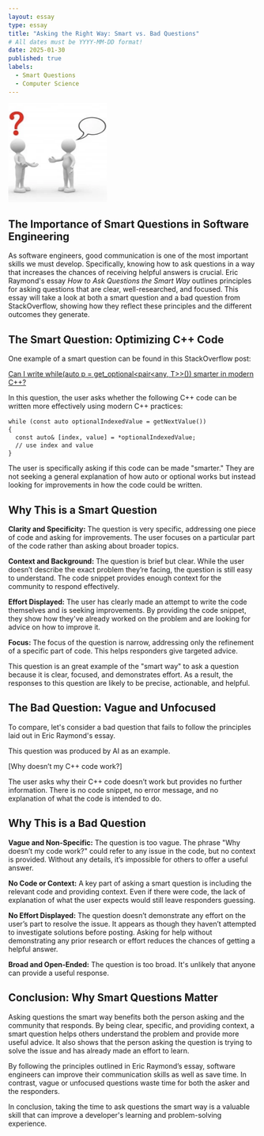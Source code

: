 ```yaml
---
layout: essay
type: essay
title: "Asking the Right Way: Smart vs. Bad Questions"
# All dates must be YYYY-MM-DD format!
date: 2025-01-30
published: true
labels:
  - Smart Questions
  - Computer Science
---
```

<img width="200px" 
     class="rounded float-start pe-4" 
     src="../img/askingquestion.png" >

## The Importance of Smart Questions in Software Engineering
As software engineers, good communication is one of the most important skills we must develop. Specifically, knowing how to ask questions in a way that increases the chances of receiving helpful answers is crucial. Eric Raymond's essay _How to Ask Questions the Smart Way_ outlines principles for asking questions that are clear, well-researched, and focused. This essay will take a look at both a smart question and a bad question from StackOverflow, showing how they reflect these principles and the different outcomes they generate.

## The Smart Question: Optimizing C++ Code
One example of a smart question can be found in this StackOverflow post: 

[Can I write while(auto p = get_optional<pair<any, T>>()) smarter in modern C++?](https://stackoverflow.com/questions/79401448/can-i-write-whileauto-p-getoptionalpair-any-smarter-in-modern-c)

In this question, the user asks whether the following C++ code can be written more effectively using modern C++ practices:

    while (const auto optionalIndexedValue = getNextValue()) 
    {
      const auto& [index, value] = *optionalIndexedValue;
      // use index and value
    }

The user is specifically asking if this code can be made "smarter." They are not seeking a general explanation of how auto or optional works but instead looking for improvements in how the code could be written.

## Why This is a Smart Question
**Clarity and Specificity:** The question is very specific, addressing one piece of code and asking for improvements. The user focuses on a particular part of the code rather than asking about broader topics.

**Context and Background:** The question is brief but clear. While the user doesn’t describe the exact problem they’re facing, the question is still easy to understand. The code snippet provides enough context for the community to respond effectively.

**Effort Displayed:** The user has clearly made an attempt to write the code themselves and is seeking improvements. By providing the code snippet, they show how they've already worked on the problem and are looking for advice on how to improve it.

**Focus:** The focus of the question is narrow, addressing only the refinement of a specific part of code. This helps responders give targeted advice.

This question is an great example of the "smart way" to ask a question because it is clear, focused, and demonstrates effort. As a result, the responses to this question are likely to be precise, actionable, and helpful.

## The Bad Question: Vague and Unfocused
To compare, let's consider a bad question that fails to follow the principles laid out in Eric Raymond's essay.

This question was produced by AI as an example.

[Why doesn’t my C++ code work?]

The user asks why their C++ code doesn’t work but provides no further information. There is no code snippet, no error message, and no explanation of what the code is intended to do.

## Why This is a Bad Question
**Vague and Non-Specific:** The question is too vague. The phrase "Why doesn’t my code work?" could refer to any issue in the code, but no context is provided. Without any details, it’s impossible for others to offer a useful answer.

**No Code or Context:** A key part of asking a smart question is including the relevant code and providing context. Even if there were code, the lack of explanation of what the user expects would still leave responders guessing.

**No Effort Displayed:** The question doesn’t demonstrate any effort on the user’s part to resolve the issue. It appears as though they haven’t attempted to investigate solutions before posting. Asking for help without demonstrating any prior research or effort reduces the chances of getting a helpful answer.

**Broad and Open-Ended:** The question is too broad. It's unlikely that anyone can provide a useful response.

## Conclusion: Why Smart Questions Matter
Asking questions the smart way benefits both the person asking and the community that responds. By being clear, specific, and providing context, a smart question helps others understand the problem and provide more useful advice. It also shows that the person asking the question is trying to solve the issue and has already made an effort to learn.

By following the principles outlined in Eric Raymond’s essay, software engineers can improve their communication skills as well as save time. In contrast, vague or unfocused questions waste time for both the asker and the responders.

In conclusion, taking the time to ask questions the smart way is a valuable skill that can improve a developer's learning and problem-solving experience.
